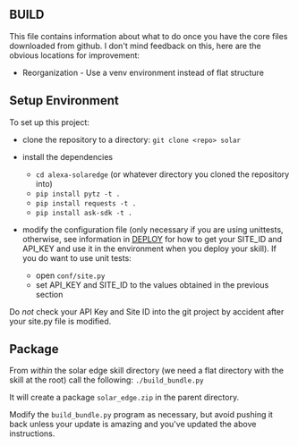BUILD
------
This file contains information about what to do once you have
the core files downloaded from github. I don't mind feedback on 
this, here are the obvious locations for improvement:

* Reorganization - Use a venv environment instead of flat structure

## Setup Environment

To set up this project:
* clone the repository to a directory: `git clone <repo> solar`
* install the dependencies
  * `cd alexa-solaredge` (or whatever directory you cloned the repository into) 
  * `pip install pytz -t .`
  * `pip install requests -t .`
  * `pip install ask-sdk -t .`

* modify the configuration file (only necessary if you are using unittests, 
otherwise, see information in [DEPLOY](./DEPLOY.md) for how to get your
SITE_ID and API_KEY and use it in the environment when you deploy your
skill). If you do want to use unit tests:

  * open `conf/site.py`
  * set API_KEY and SITE_ID to the values obtained in the previous section
 
Do *not* check your API Key and Site ID into the git project
by accident after your site.py file is modified.

## Package
From *within* the solar edge skill directory (we need a flat directory
with the skill at the root) call the following:
`./build_bundle.py`

It will create a package `solar_edge.zip` in the parent directory.

Modify the `build_bundle.py` program as necessary, but avoid pushing
it back unless your update is amazing and you've updated the above
instructions.
